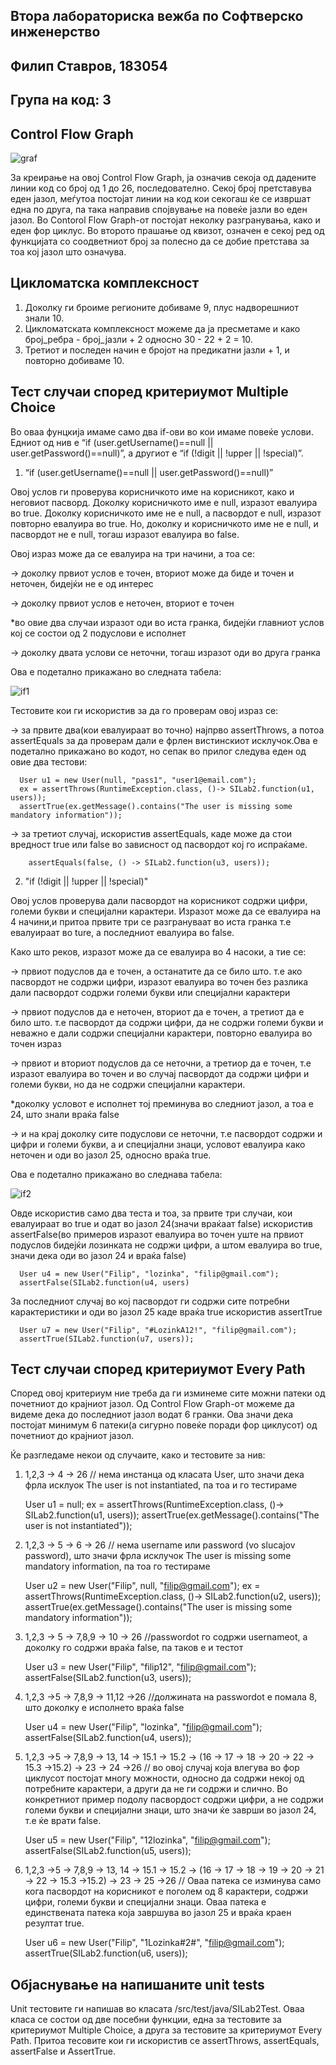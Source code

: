 ## Втора лабораториска вежба по Софтверско инженерство
## Филип Ставров, 183054

## Група на код: 3


## Control Flow Graph


![graf](https://user-images.githubusercontent.com/63545476/84504811-dffdc200-acbc-11ea-8352-df6a1c135293.png)

За креирање на овој Control Flow Graph, ја означив секоја од дадените линии код со број од 1 до 26, последователно. Секој број претставува
еден јазол, меѓутоа постојат линии на код кои секогаш ќе се извршат една по друга, па така направив спојвување на повеќе јазли во еден јазол.
Во Contorol Flow Graph-от постојат неколку разгранувања, како и еден фор циклус. Во второто прашање од квизот, означен е секој ред од функцијата
со соодветниот број за полесно да се добие претстава за тоа кој јазол што означува.

## Цикломатска комплексност

1. Доколку ги броиме регионите добиваме 9, плус надворешниот знали 10.
2. Цикломатската комплексност можеме да ја пресметаме и како број_ребра - број_јазли + 2 односно  30 - 22 + 2 = 10.
3. Третиот и последен начин е бројот на предикатни јазли + 1, и повторно добиваме 10.


## Тест случаи според критериумот Multiple Choice

Во оваа фунцкија имаме само два if-ови во кои имаме повеќе услови. Едниот од нив е
“if (user.getUsername()==null || user.getPassword()==null)”, а другиот е “if (!digit || !upper || !special)”. 

1. “if (user.getUsername()==null || user.getPassword()==null)”

Овој услов ги проверува корисничкото име на корисникот, како и неговиот пасворд. Доколку корисничкото име е null, изразот евалуира во
true. Доколку корисничкото име не е null, а пасвордот е null, изразот повторно евалуира во truе. Но, доколку и корисничкото име не е null,
и пасвордот не е null, тогаш изразот евалуира во false.

Овој израз може да се евалуира на три начини, а тоа се: 

-> доколку првиот услов е точен, вториот може да биде и точен и неточен, бидејќи не е од интерес

-> доколку првиот услов е неточен, вториот е точен

*во овие два случаи изразот оди во иста гранка, бидејќи главниот услов кој се состои од 2 подуслови е исполнет

-> доколку двата услови се неточни, тогаш изразот оди во друга гранка

Ова е подетално прикажано во следната табела:

![if1](https://user-images.githubusercontent.com/63545476/84513854-5ce36880-acca-11ea-95ad-68572f172db2.png)

Тестовите кои ги искористив за да го проверам овој израз се:

-> за првите два(кои евалуираат во точно) најпрво assertThrows, a потоа assertEquals
за да проверам дали е фрлен вистинскиот
исклучок.Ова е подетално прикажано во кодот, но сепак во прилог следува еден од овие два тестови:
        
      User u1 = new User(null, "pass1", "user1@email.com");
      ex = assertThrows(RuntimeException.class, ()-> SILab2.function(u1, users));
      assertTrue(ex.getMessage().contains("The user is missing some mandatory information"));
      
-> за третиот случај, искористив assertEquals, каде може да стои вредност true или falsе во зависност
од пасвордот кој го испраќаме.
    
        assertEquals(false, () -> SILab2.function(u3, users));
       
2. "if (!digit || !upper || !special)"

Овој услов проверува дали пасвордот на корисникот содржи цифри, големи букви и специјални карактери.
Изразот може да се евалуира на 4 начини,и притоа првите три се разгрануваат во иста гранка т.е евалуираат во ture, а последниот
евалуира во false.

Како што реков, изразот може да се евалуира во 4 насоки, а тие се:

  -> првиот подуслов да е точен, а останатите да се било што. т.е ако пасвордот не содржи цифри, изразот евалуира во точен без разлика дали
  пасвордот содржи големи букви или специјални карактери
  
  -> првиот подуслов да е неточен, вториот да е точен, а третиот да е било што. т.е пасвордот да содржи цифри, да  не содржи големи букви и 
  неважно е дали содржи специјални карактери, повторно евалуира во точен израз
  
  -> првиот и вториот подуслов да се неточни, а третиор да е точен, т.е изразот евалуира во точен и во случај пасвордот да содржи
  цифри и големи букви, но да не содржи специјални карактери.
  
  *доколку условот е исполнет тој преминува во следниот јазол, а тоа е 24, што знали враќа false
  
  -> и на крај доколку сите подуслови се неточни, т.е пасвордот содржи и цифри и големи букви, а и специјални знаци, условот евалуира
  како неточен и оди во јазол 25, односно враќа true.
  
  Ова е подетално прикажано во следнава табела:
  
  ![if2](https://user-images.githubusercontent.com/63545476/84518259-b8b0f000-acd0-11ea-85be-9a145905390b.png)
  
  Овде искористив само два теста и тоа, за првите три случаи, кои евалуираат во true и одат во јазол 24(значи враќаат false)
  искористив assertFalse(во примеров изразот евалуира во точен уште на првиот подуслов бидејќи лозинката не содржи цифри, а штом
  евалуира во true, значи дека оди во јазол 24 и враќа false)
  
      User u4 = new User("Filip", "lozinka", "filip@gmail.com");
      assertFalse(SILab2.function(u4, users)
      
  За последниот случај во кој пасвордот ги содржи сите потребни карактеристики и оди во јазол 25 каде враќа true искористив
  assertTrue
    
      User u7 = new User("Filip", "#LozinkA12!", "filip@gmail.com");
      assertTrue(SILab2.function(u7, users));
      
 
 ## Тест случаи според критериумот Every Path
 
 Според овој критериум ние треба да ги изминеме сите можни патеки од почетниот до крајниот јазол. Од Control Flow Graph-от можеме да видеме
 дека до последниот јазол водат 6 гранки. Ова значи дека постојат минимум 6 патеки(а сигурно повеќе поради фор циклусот) од почетниот до
 крајниот јазол.
 
 Ќе разгледаме некои од случаите, како и тестовите за нив:
 
 1. 1,2,3 -> 4 -> 26 // нема инстанца од класата User, што значи дека фрла исклуок The user is not instantiated, па тоа и го тестираме
  
     User u1 = null;
    ex = assertThrows(RuntimeException.class, ()-> SILab2.function(u1, users));
    assertTrue(ex.getMessage().contains("The user is not instantiated"));
  
  2. 1,2,3 -> 5 -> 6 -> 26 // нема username или password (vo slucajov password), што значи фрла исклучок The user is missing
  some mandatory information, па тоа го тестираме
  
      User u2 = new User("Filip", null, "filip@gmail.com");
      ex = assertThrows(RuntimeException.class, ()-> SILab2.function(u2, users));
      assertTrue(ex.getMessage().contains("The user is missing some mandatory information"));
      
  3. 1,2,3 -> 5 -> 7,8,9 -> 10 -> 26 //passwordot го содржи usernameot, а доколку го содржи враќа false, па таков е и тестот
  
      User u3 = new User("Filip", "filip12", "filip@gmail.com");
      assertFalse(SILab2.function(u3, users));
      
  4. 1,2,3 ->5 -> 7,8,9 -> 11,12 ->26 //должината на passwordot е помала 8, што доколку е исполнето враќа false
  
      User u4 = new User("Filip", "lozinka", "filip@gmail.com");
      assertFalse(SILab2.function(u4, users));
      
  5. 1,2,3 ->5 -> 7,8,9 -> 13, 14 -> 15.1 -> 15.2 -> (16 -> 17 -> 18 -> 20 -> 22 -> 15.3 ->15.2) -> 23 -> 24 ->26
     // во овој случај која влегува во фор циклусот постојат многу можности, односно да содржи некој од потребните карактери,
     а други да не ги содржи и слично. Во конкретниот пример подолу пасвордост содржи цифри, а не содржи големи букви и специјални
     знаци, што значи ќе заврши во јазол 24, т.е ќе врати false.
        
      User u5 = new User("Filip", "12lozinka", "filip@gmail.com");
      assertFalse(SILab2.function(u5, users));
      
  6. 1,2,3 ->5 -> 7,8,9 -> 13, 14 -> 15.1 -> 15.2 -> (16 -> 17 -> 18 -> 19 -> 20 -> 21 -> 22 -> 15.3 ->15.2) -> 23 -> 25 ->26
        // Оваа патека се изминува само кога пасвордот на корисникот е поголем од 8 карактери, содржи цифри, големи букви и 
        специјални знаци. Оваа патека е единствената патека која завршува во јазол 25 и враќа краен резултат true.
        
      User u6 = new User("Filip", "1Lozinka#2#", "filip@gmail.com");
      assertTrue(SILab2.function(u6, users));
      
      
## Објаснување на напишаните unit tests

Unit тестовите ги напишав во класата /src/test/java/SILab2Test. Оваа класа се состои од две посебни функции, една за тестовите
за критериумот Multiple Choice, а друга за тестовите за критериумот Every Path. Притоа тесовите кои ги искористив се
assertThrows, assertEquals, assertFalse и AssertTrue.
       


  
  
 
